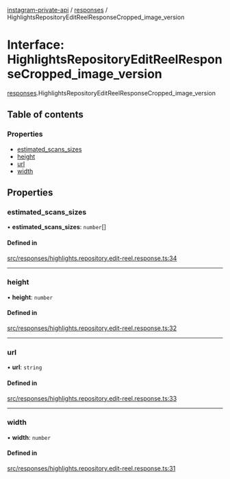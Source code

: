[instagram-private-api](../../README.md) / [responses](../../modules/responses.md) / HighlightsRepositoryEditReelResponseCropped_image_version

# Interface: HighlightsRepositoryEditReelResponseCropped\_image\_version

[responses](../../modules/responses.md).HighlightsRepositoryEditReelResponseCropped_image_version

## Table of contents

### Properties

- [estimated\_scans\_sizes](HighlightsRepositoryEditReelResponseCropped_image_version.md#estimated_scans_sizes)
- [height](HighlightsRepositoryEditReelResponseCropped_image_version.md#height)
- [url](HighlightsRepositoryEditReelResponseCropped_image_version.md#url)
- [width](HighlightsRepositoryEditReelResponseCropped_image_version.md#width)

## Properties

### estimated\_scans\_sizes

• **estimated\_scans\_sizes**: `number`[]

#### Defined in

[src/responses/highlights.repository.edit-reel.response.ts:34](https://github.com/Nerixyz/instagram-private-api/blob/b3351b9/src/responses/highlights.repository.edit-reel.response.ts#L34)

___

### height

• **height**: `number`

#### Defined in

[src/responses/highlights.repository.edit-reel.response.ts:32](https://github.com/Nerixyz/instagram-private-api/blob/b3351b9/src/responses/highlights.repository.edit-reel.response.ts#L32)

___

### url

• **url**: `string`

#### Defined in

[src/responses/highlights.repository.edit-reel.response.ts:33](https://github.com/Nerixyz/instagram-private-api/blob/b3351b9/src/responses/highlights.repository.edit-reel.response.ts#L33)

___

### width

• **width**: `number`

#### Defined in

[src/responses/highlights.repository.edit-reel.response.ts:31](https://github.com/Nerixyz/instagram-private-api/blob/b3351b9/src/responses/highlights.repository.edit-reel.response.ts#L31)
